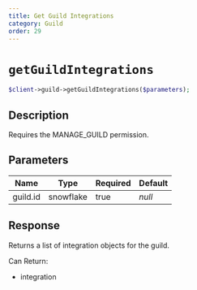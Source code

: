 ```yaml
---
title: Get Guild Integrations
category: Guild
order: 29
---
```


# `getGuildIntegrations`

```php
$client->guild->getGuildIntegrations($parameters);
```

## Description

Requires the MANAGE_GUILD permission.

## Parameters


Name | Type | Required | Default
--- | --- | --- | ---
guild.id | snowflake | true | *null*

## Response

Returns a list of integration objects for the guild.

Can Return:

* integration
